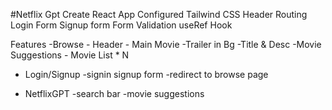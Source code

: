 #Netflix Gpt
Create React App
Configured Tailwind CSS
Header
Routing
Login Form
Signup form
Form Validation 
useRef Hook

Features 
-Browse
    - Header
    - Main Movie
        -Trailer in Bg
        -Title & Desc
        -Movie Suggestions
            - Movie List * N 
- Login/Signup 
    -signin signup form 
    -redirect to browse page

- NetflixGPT
    -search bar
    -movie suggestions